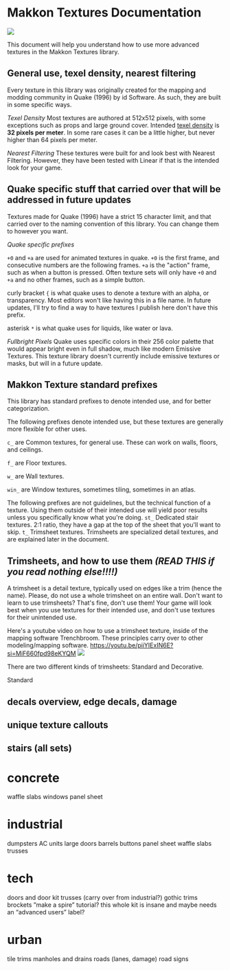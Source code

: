 # Makkon Textures Documentation

![](tbsketch_43_2_2024-12-28_05-17-02.png)

This document will help you understand how to use more advanced textures in the Makkon Textures library.
## General use, texel density, nearest filtering

Every texture in this library was originally created for the mapping and modding community in Quake (1996) by id Software. As such, they are built in some specific ways.

*Texel Density*
Most textures are authored at 512x512 pixels, with some exceptions such as props and large ground cover. 
Intended [texel density](https://uploads-ssl.webflow.com/6280d2582095efc547d41220/62befe963aa1f205531b3057_DeepDive_TexelDensity_02.pdf) is **32 pixels per meter**. In some rare cases it can be a little higher, but never higher than 64 pixels per meter.

*Nearest Filtering*
These textures were built for and look best with Nearest Filtering. However, they have been tested with Linear if that is the intended look for your game. 
## Quake specific stuff that carried over that will be addressed in future updates

Textures made for Quake (1996) have a strict 15 character limit, and that carried over to the naming convention of this library. You can change them to however you want.

*Quake specific prefixes*

`+0` and `+a`
	 are used for animated textures in quake. `+0` is the first frame, and consecutive numbers are the following frames. `+a` is the "action" frame, such as when a button is pressed.
	Often texture sets will only have `+0` and `+a` and no other frames, such as a simple button.

curly bracket `{`
	 is what quake uses to denote a texture with an alpha, or transparency. Most editors won't like having this in a file name. In future updates, I'll try to find a way to have textures I publish here don't have this prefix.

asterisk `*`
	is what quake uses for liquids, like water or lava.

*Fullbright Pixels*
Quake uses specific colors in their 256 color palette that would appear bright even in full shadow, much like modern Emissive Textures. This texture library doesn't currently include emissive textures or masks, but will in a future update. 

## Makkon Texture standard prefixes

This library has standard prefixes to denote intended use, and for better categorization.

The following prefixes denote intended use, but these textures are generally more flexible for other uses.

`c_` 
	are Common textures, for general use. These can work on walls, floors, and ceilings. 

`f_`
	are Floor textures.

`w_`
	are Wall textures. 

`win_` 
	are Window textures, sometimes tiling, sometimes in an atlas.

The following prefixes are not guidelines, but the technical function of a texture. Using them outside of their intended use will yield poor results unless you specifically know what you're doing.
`st_`
	Dedicated stair textures. 2:1 ratio, they have a gap at the top of the sheet that you'll want to skip.
`t_`
	Trimsheet textures. Trimsheets are specialized detail textures, and are explained later in the document.

## Trimsheets, and how to use them *(READ THIS if you read nothing else!!!!)*

A trimsheet is a detail texture, typically used on edges like a trim (hence the name). Please, do not use a whole trimsheet on an entire wall.
Don't want to learn to use trimsheets? That's fine, don't use them! Your game will look best when you use textures for their intended use, and don't use textures for their unintended use.

Here's a youtube video on how to use a trimsheet texture, inside of the mapping software Trenchbroom. These principles carry over to other modeling/mapping software.
https://youtu.be/piiYIExIN6E?si=MiF660fpd98eKYQM
![](https://youtu.be/piiYIExIN6E?si=MiF660fpd98eKYQM)

There are two different kinds of trimsheets: Standard and Decorative.

Standard 

## decals overview, edge decals, damage
## unique texture callouts
## stairs (all sets)
# concrete
waffle slabs
windows
panel sheet
# industrial
dumpsters
AC units
large doors
barrels
buttons
panel sheet
waffle slabs
trusses
# tech
doors and door kit
trusses (carry over from industrial?)
gothic
trims
brockets
”make a spire” tutorial?
this whole kit is insane and maybe needs an “advanced users” label?
# urban
tile trims
manholes and drains
roads (lanes, damage)
road signs
